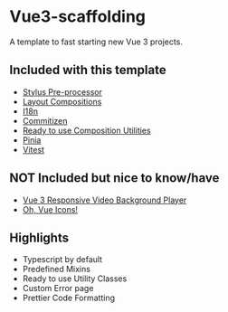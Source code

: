 # Vue3-scaffolding

A template to fast starting new Vue 3 projects.

## Included with this template

* [Stylus Pre-processor](https://stylus-lang.com/)
* [Layout Compositions](https://every-layout.dev/rudiments/composition/)
* [I18n](https://github.com/intlify/bundle-tools/tree/main/packages/unplugin-vue-i18n)
* [Commitizen](https://github.com/commitizen/cz-cli)
* [Ready to use Composition Utilities](https://vueuse.org/)
* [Pinia](https://pinia.vuejs.org/)
* [Vitest](https://vitest.dev/)

## NOT Included but nice to know/have
* [Vue 3 Responsive Video Background Player](https://github.com/avidofood/vue-responsive-video-background-player)
* [Oh, Vue Icons!](https://oh-vue-icons.js.org/docs)



## Highlights

* Typescript by default
* Predefined Mixins
* Ready to use Utility Classes
* Custom Error page
* Prettier Code Formatting

